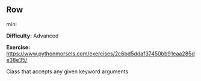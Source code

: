 ## Row
mini

**Difficulty:** Advanced

**Exercise:** https://www.pythonmorsels.com/exercises/2c6bd5ddaf37450bb91eaa285de38e35/

Class that accepts any given keyword arguments
    